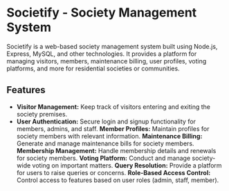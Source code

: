 # Societify - Society Management System
Societify is a web-based society management system built using Node.js, Express, MySQL, and other technologies. It provides a platform for managing visitors, members, maintenance billing, user profiles, voting platforms, and more for residential societies or communities.

## Features
- **Visitor Management:** Keep track of visitors entering and exiting the society premises.
- **User Authentication:** Secure login and signup functionality for members, admins, and staff.
**Member Profiles:** Maintain profiles for society members with relevant information.
**Maintenance Billing:** Generate and manage maintenance bills for society members.
**Membership Management:** Handle membership details and renewals for society members.
**Voting Platform:** Conduct and manage society-wide voting on important matters.
**Query Resolution:** Provide a platform for users to raise queries or concerns.
**Role-Based Access Control:** Control access to features based on user roles (admin, staff, member).
